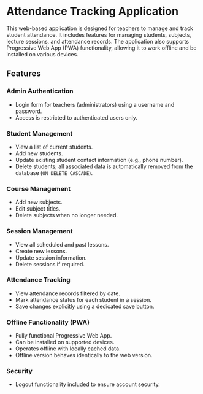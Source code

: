 # Attendance Tracking Application

This web-based application is designed for teachers to manage and track student attendance. It includes features for managing students, subjects, lecture sessions, and attendance records. The application also supports Progressive Web App (PWA) functionality, allowing it to work offline and be installed on various devices.

## Features

### Admin Authentication

- Login form for teachers (administrators) using a username and password.
- Access is restricted to authenticated users only.

### Student Management

- View a list of current students.
- Add new students.
- Update existing student contact information (e.g., phone number).
- Delete students; all associated data is automatically removed from the database (`ON DELETE CASCADE`).

### Course Management

- Add new subjects.
- Edit subject titles.
- Delete subjects when no longer needed.

### Session Management

- View all scheduled and past lessons.
- Create new lessons.
- Update session information.
- Delete sessions if required.

### Attendance Tracking

- View attendance records filtered by date.
- Mark attendance status for each student in a session.
- Save changes explicitly using a dedicated save button.

### Offline Functionality (PWA)

- Fully functional Progressive Web App.
- Can be installed on supported devices.
- Operates offline with locally cached data.
- Offline version behaves identically to the web version.

### Security

- Logout functionality included to ensure account security.
